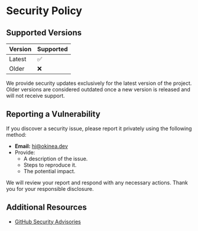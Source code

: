 # Security Policy

## Supported Versions

| Version | Supported          |
|---------|--------------------|
| Latest  | :white_check_mark: |
| Older   | :x:                |

We provide security updates exclusively for the latest version of the project. Older versions are considered outdated once a new version is released and will not receive support.

## Reporting a Vulnerability

If you discover a security issue, please report it privately using the following method:

- **Email:** [hi@okinea.dev](mailto:hi@okinea.dev)
- Provide:
  - A description of the issue.
  - Steps to reproduce it.
  - The potential impact.

We will review your report and respond with any necessary actions. Thank you for your responsible disclosure.

## Additional Resources

- [GitHub Security Advisories](https://docs.github.com/en/code-security/security-advisories)
